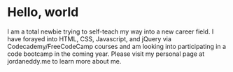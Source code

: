 # Hello, world
I am a total newbie trying to self-teach my way into a new career field. 
I have forayed into HTML, CSS, Javascript, and jQuery via Codecademy/FreeCodeCamp courses and am
looking into participating in a code bootcamp in the coming year.
Please visit my personal page at jordaneddy.me to learn more about me.
